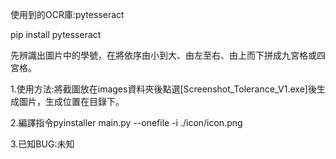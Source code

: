 使用到的OCR庫:pytesseract

pip install pytesseract

先辨識出圖片中的學號，在將依序由小到大、由左至右、由上而下拼成九宮格或四宮格。

1.使用方法:將截圖放在images資料夾後點選[Screenshot_Tolerance_V1.exe]後生成圖片，生成位置在目錄下。

2.編譯指令pyinstaller main.py --onefile -i ./icon/icon.png

3.已知BUG:未知
